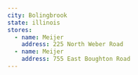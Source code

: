 ```yaml
---
city: Bolingbrook
state: illinois
stores:
  - name: Meijer
    address: 225 North Weber Road
  - name: Meijer
    address: 755 East Boughton Road
---
```

